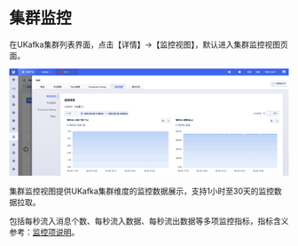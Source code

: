 # 集群监控

在UKafka集群列表界面，点击【详情】->【监控视图】，默认进入集群监控视图页面。

![img](/images/guide/monitor/cluster.png)

集群监控视图提供UKafka集群维度的监控数据展示，支持1小时至30天的监控数据拉取。

包括每秒流入消息个数、每秒流入数据、每秒流出数据等多项监控指标，指标含义参考：[监控项说明](/ukafka/guide/monitor/metrics)。
